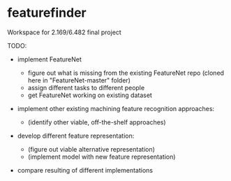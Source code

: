 # featurefinder
Workspace for 2.169/6.482 final project

TODO:
- implement FeatureNet
  - figure out what is missing from the existing FeatureNet repo (cloned here in "FeatureNet-master" folder)
  - assign different tasks to different people
  - get FeatureNet working on existing dataset

- implement other existing machining feature recognition approaches:
  - (identify other viable, off-the-shelf approaches) 

- develop different feature representation:
  - (figure out viable alternative representation)
  - (implement model with new feature representation)

- compare resulting of different implementations
